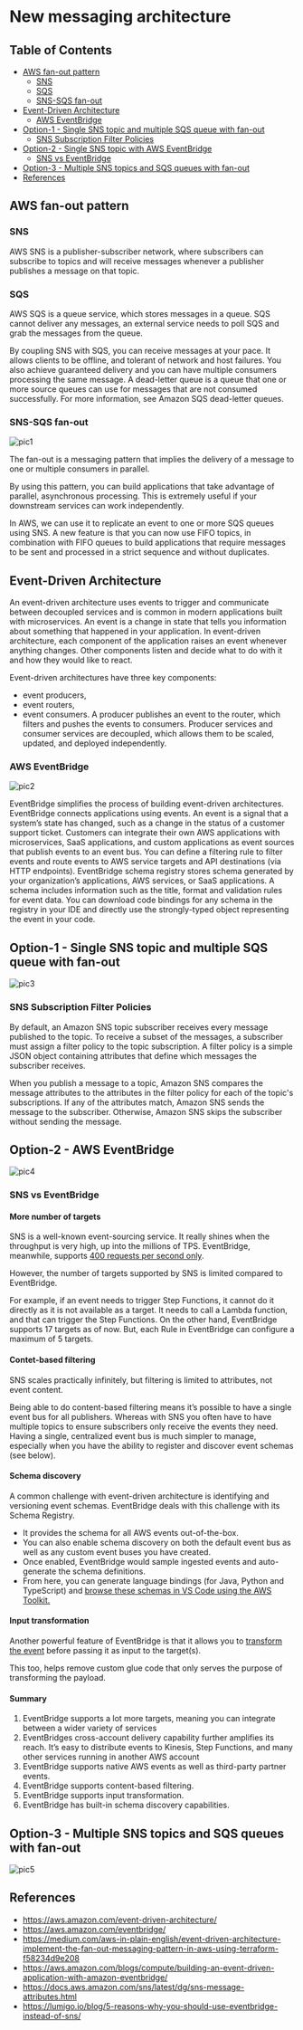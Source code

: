 # New messaging architecture

## Table of Contents
- [AWS fan-out pattern](#aws-fan-out-pattern)
    - [SNS](#sns)
    - [SQS](#sqs)
    - [SNS-SQS fan-out](#sns-sqs-fan-out)
- [Event-Driven Architecture](#event-driven-architecture)
    - [AWS EventBridge](#aws-eventbridge)
- [Option-1 - Single SNS topic and multiple SQS queue with fan-out](#option-1---single-sns-topic-and-multiple-sqs-queue-with-fan-out)
    - [SNS Subscription Filter Policies](#sns-subscription-filter-policies)
- [Option-2 - Single SNS topic with AWS EventBridge](#option-2---aws-eventbridge)
    - [SNS vs EventBridge](#sns-vs-eventbridge)
- [Option-3 - Multiple SNS topics and SQS queues with fan-out](#option-3---multiple-sns-topics-and-sqs-queues-with-fan-out)
- [References](#references)

## AWS fan-out pattern

### SNS
AWS SNS is a publisher-subscriber network, where subscribers can subscribe to topics and will receive messages whenever a publisher publishes a message on that topic.

### SQS
AWS SQS is a queue service, which stores messages in a queue. SQS cannot deliver any messages, an external service needs to poll SQS and grab the messages from the queue.

By coupling SNS with SQS, you can receive messages at your pace. It allows clients to be offline, and tolerant of network and host failures. You also achieve guaranteed delivery and you can have multiple consumers processing the same message.
A dead-letter queue is a queue that one or more source queues can use for messages that are not consumed successfully. For more information, see Amazon SQS dead-letter queues.

### SNS-SQS fan-out

![pic1](./diagrams/sns-sqs-fanout.png)

The fan-out is a messaging pattern that implies the delivery of a message to one or multiple consumers in parallel.

By using this pattern, you can build applications that take advantage of parallel, asynchronous processing. This is extremely useful if your downstream services can work independently.

In AWS, we can use it to replicate an event to one or more SQS queues using SNS. A new feature is that you can now use FIFO topics, in combination with FIFO queues to build applications that require messages to be sent and processed in a strict sequence and without duplicates.

## Event-Driven Architecture 

An event-driven architecture uses events to trigger and communicate between decoupled services and is common in modern applications built with microservices. 
An event is a change in state that tells you information about something that happened in your application. In event-driven architecture, each component of the application raises an event whenever anything changes. Other components listen and decide what to do with it and how they would like to react.

Event-driven architectures have three key components: 
- event producers, 
- event routers, 
- event consumers. 
A producer publishes an event to the router, which filters and pushes the events to consumers. Producer services and consumer services are decoupled, which allows them to be scaled, updated, and deployed independently.

### AWS EventBridge

![pic2](./diagrams/aws-EventBridge_How-it-works.png)

EventBridge simplifies the process of building event-driven architectures. 
EventBridge connects applications using events. An event is a signal that a system’s state has changed, such as a change in the status of a customer support ticket. Customers can integrate their own AWS applications with microservices, SaaS applications, and custom applications as event sources that publish events to an event bus. You can define a filtering rule to filter events and route events to AWS service targets and API destinations (via HTTP endpoints). EventBridge schema registry stores schema generated by your organization’s applications, AWS services, or SaaS applications. A schema includes information such as the title, format and validation rules for event data. You can download code bindings for any schema in the registry in your IDE and directly use the strongly-typed object representing the event in your code.

## Option-1 - Single SNS topic and multiple SQS queue with fan-out

![pic3](./diagrams/tre-exchange-messages-option1.png)

### SNS Subscription Filter Policies

By default, an Amazon SNS topic subscriber receives every message published to the topic. To receive a subset of the messages, a subscriber must assign a filter policy to the topic subscription. A filter policy is a simple JSON object containing attributes that define which messages the subscriber receives.

When you publish a message to a topic, Amazon SNS compares the message attributes to the attributes in the filter policy for each of the topic's subscriptions. If any of the attributes match, Amazon SNS sends the message to the subscriber. Otherwise, Amazon SNS skips the subscriber without sending the message.

## Option-2 - AWS EventBridge 

![pic4](./diagrams/tre-exchange-messages-option2.png)

### SNS vs EventBridge

#### More number of targets

SNS is a well-known event-sourcing service. It really shines when the throughput is very high, up into the millions of TPS. EventBridge, meanwhile, supports [400 requests per second only](https://docs.aws.amazon.com/eventbridge/latest/userguide/eb-quota.html). 

However, the number of targets supported by SNS is limited compared to EventBridge.

For example, if an event needs to trigger Step Functions, it cannot do it directly as it is not available as a target. It needs to call a Lambda function, and that can trigger the Step Functions. On the other hand, EventBridge supports 17 targets as of now. But, each Rule in EventBridge can configure a maximum of 5 targets.

#### Contet-based filtering
SNS scales practically infinitely, but filtering is limited to attributes, not event content. 

Being able to do content-based filtering means it’s possible to have a single event bus for all publishers. Whereas with SNS you often have to have multiple topics to ensure subscribers only receive the events they need. Having a single, centralized event bus is much simpler to manage, especially when you have the ability to register and discover event schemas (see below).

#### Schema discovery

A common challenge with event-driven architecture is identifying and versioning event schemas. EventBridge deals with this challenge with its Schema Registry.

- It provides the schema for all AWS events out-of-the-box.
- You can also enable schema discovery on both the default event bus as well as any custom event buses you have created.
- Once enabled, EventBridge would sample ingested events and auto-generate the schema definitions.
- From here, you can generate language bindings (for Java, Python and TypeScript) and [browse these schemas in VS Code using the AWS Toolkit.](https://docs.aws.amazon.com/toolkit-for-vscode/latest/userguide/eventbridge-schemas.html)

#### Input transformation

Another powerful feature of EventBridge is that it allows you to [transform the event](https://docs.aws.amazon.com/eventbridge/latest/userguide/eb-input-transformer-tutorial.html) before passing it as input to the target(s).

This too, helps remove custom glue code that only serves the purpose of transforming the payload.

#### Summary

1. EventBridge supports a lot more targets, meaning you can integrate between a wider variety of services
2. EventBridges cross-account delivery capability further amplifies its reach. It’s easy to distribute events to Kinesis, Step Functions, and many other services running in another AWS account
3. EventBridge supports native AWS events as well as third-party partner events.
4. EventBridge supports content-based filtering.
5. EventBridge supports input transformation.
6. EventBridge has built-in schema discovery capabilities.


## Option-3 - Multiple SNS topics and SQS queues with fan-out

![pic5](./diagrams/tre-exchange-messages-option3.png)

## References

- https://aws.amazon.com/event-driven-architecture/
- https://aws.amazon.com/eventbridge/
- https://medium.com/aws-in-plain-english/event-driven-architecture-implement-the-fan-out-messaging-pattern-in-aws-using-terraform-f58234d9e208
- https://aws.amazon.com/blogs/compute/building-an-event-driven-application-with-amazon-eventbridge/
- https://docs.aws.amazon.com/sns/latest/dg/sns-message-attributes.html
- https://lumigo.io/blog/5-reasons-why-you-should-use-eventbridge-instead-of-sns/

